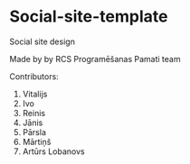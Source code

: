 # Social-site-template
Social site design

Made by by RCS Programēšanas Pamati team

Contributors:
1. Vitalijs
2. Ivo
3. Reinis
4. Jānis
5. Pārsla
6. Mārtiņš
7. Artūrs Lobanovs

